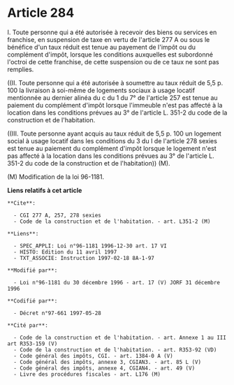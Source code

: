 # Article 284

I. Toute personne qui a été autorisée à recevoir des biens ou services en franchise, en suspension de taxe en vertu de
l'article 277 A ou sous le bénéfice d'un taux réduit est tenue au payement de l'impôt ou du complément d'impôt, lorsque les
conditions auxquelles est subordonné l'octroi de cette franchise, de cette suspension ou de ce taux ne sont pas remplies.

((II. Toute personne qui a été autorisée à soumettre au taux réduit de 5,5 p. 100 la livraison à soi-même de logements
sociaux à usage locatif mentionnée au dernier alinéa du c du 1 du 7° de l'article 257 est tenue au paiement du complément
d'impôt lorsque l'immeuble n'est pas affecté à la location dans les conditions prévues au 3° de l'article L. 351-2 du code de
la construction et de l'habitation.

((III. Toute personne ayant acquis au taux réduit de 5,5 p. 100 un logement social à usage locatif dans les conditions du 3
du I de l'article 278 sexies est tenue au paiement du complément d'impôt lorsque le logement n'est pas affecté à la location
dans les conditions prévues au 3° de l'article L. 351-2 du code de la construction et de l'habitation)) (M).

(M) Modification de la loi 96-1181.

**Liens relatifs à cet article**

	**Cite**:

	  - CGI 277 A, 257, 278 sexies
	  - Code de la construction et de l'habitation. - art. L351-2 (M)

	**Liens**:

	  - SPEC_APPLI: Loi n°96-1181 1996-12-30 art. 17 VI
	  - HISTO: Edition du 11 avril 1997
	  - TXT_ASSOCIE: Instruction 1997-02-18 8A-1-97

	**Modifié par**:

	  - Loi n°96-1181 du 30 décembre 1996 - art. 17 (V) JORF 31 décembre 1996

	**Codifié par**:

	  - Décret n°97-661 1997-05-28

	**Cité par**:

	  - Code de la construction et de l'habitation. - art. Annexe 1 au III art R353-159 (V)
	  - Code de la construction et de l'habitation. - art. R353-92 (VD)
	  - Code général des impôts, CGI. - art. 1384-0 A (V)
	  - Code général des impôts, annexe 3, CGIAN3. - art. 85 L (V)
	  - Code général des impôts, annexe 4, CGIAN4. - art. 49 (V)
	  - Livre des procédures fiscales - art. L176 (M)

